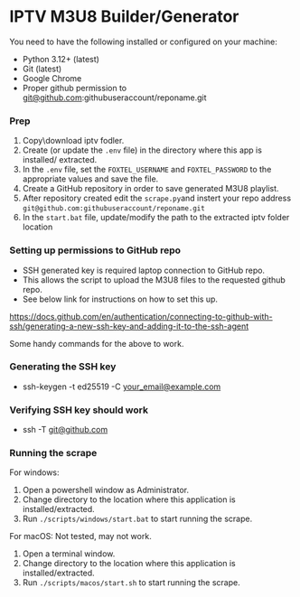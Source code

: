 # IPTV M3U8 Builder/Generator

You need to have the following installed or configured on your machine:

- Python 3.12+ (latest)
- Git (latest)
- Google Chrome
- Proper github permission to git@github.com:githubuseraccount/reponame.git

### Prep

1. Copy\download iptv fodler.
2. Create (or update the `.env` file) in the directory where this app is installed/
   extracted.
3. In the `.env` file, set the `FOXTEL_USERNAME` and `FOXTEL_PASSWORD` to the
   appropriate values and save the file.
4. Create a GitHub repository in order to save generated M3U8 playlist.
5. After repository created edit the `scrape.py`and instert your repo address `git@github.com:githubuseraccount/reponame.git`
6. In the `start.bat` file, update/modify the path to the extracted iptv folder location

### Setting up permissions to GitHub repo
- SSH generated key is required laptop connection to GitHub repo. 
- This allows the script to upload the M3U8 files to the requested github repo. 
- See below link for instructions on how to set this up.

https://docs.github.com/en/authentication/connecting-to-github-with-ssh/generating-a-new-ssh-key-and-adding-it-to-the-ssh-agent

Some handy commands for the above to work.

### Generating the SSH key
- ssh-keygen -t ed25519 -C your_email@example.com

### Verifying SSH key should work
- ssh -T git@github.com

### Running the scrape

For windows:

1. Open a powershell window as Administrator.
2. Change directory to the location where this application is installed/extracted.
3. Run `./scripts/windows/start.bat` to start running the scrape.

For macOS: Not tested, may not work.

1. Open a terminal window.
2. Change directory to the location where this application is installed/extracted.
3. Run `./scripts/macos/start.sh` to start running the scrape.

